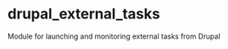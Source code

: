 drupal_external_tasks
=====================

Module for launching and monitoring external tasks from Drupal